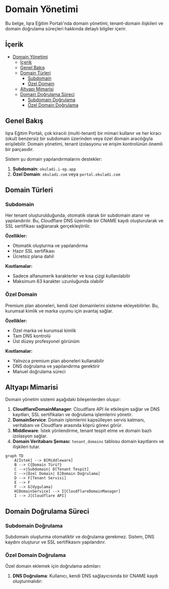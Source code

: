 # Domain Yönetimi

Bu belge, Iqra Eğitim Portalı'nda domain yönetimi, tenant-domain ilişkileri ve domain doğrulama süreçleri hakkında detaylı bilgiler içerir.

## İçerik

- [Domain Yönetimi](#domain-yönetimi)
  - [İçerik](#i̇çerik)
  - [Genel Bakış](#genel-bakış)
  - [Domain Türleri](#domain-türleri)
    - [Subdomain](#subdomain)
    - [Özel Domain](#özel-domain)
  - [Altyapı Mimarisi](#altyapı-mimarisi)
  - [Domain Doğrulama Süreci](#domain-doğrulama-süreci)
    - [Subdomain Doğrulama](#subdomain-doğrulama)
    - [Özel Domain Doğrulama](#özel-domain-doğrulama)

## Genel Bakış

Iqra Eğitim Portalı, çok kiracılı (multi-tenant) bir mimari kullanır ve her kiracı (okul) benzersiz bir subdomain üzerinden veya özel domain aracılığıyla erişilebilir. Domain yönetimi, tenant izolasyonu ve erişim kontrolünün önemli bir parçasıdır.

Sistem şu domain yapılandırmalarını destekler:

1. **Subdomain**: `okuladi.i-ep.app`
2. **Özel Domain**: `okuladi.com` veya `portal.okuladi.com`

## Domain Türleri

### Subdomain

Her tenant oluşturulduğunda, otomatik olarak bir subdomain atanır ve yapılandırılır. Bu, Cloudflare DNS üzerinde bir CNAME kaydı oluşturularak ve SSL sertifikası sağlanarak gerçekleştirilir.

**Özellikler:**

- Otomatik oluşturma ve yapılandırma
- Hazır SSL sertifikası
- Ücretsiz plana dahil

**Kısıtlamalar:**

- Sadece alfanumerik karakterler ve kısa çizgi kullanılabilir
- Maksimum 63 karakter uzunluğunda olabilir

### Özel Domain

Premium plan aboneleri, kendi özel domainlerini sisteme ekleyebilirler. Bu, kurumsal kimlik ve marka uyumu için avantaj sağlar.

**Özellikler:**

- Özel marka ve kurumsal kimlik
- Tam DNS kontrolü
- Üst düzey profesyonel görünüm

**Kısıtlamalar:**

- Yalnızca premium plan aboneleri kullanabilir
- DNS doğrulama ve yapılandırma gerektirir
- Manuel doğrulama süreci

## Altyapı Mimarisi

Domain yönetim sistemi aşağıdaki bileşenlerden oluşur:

1. **CloudflareDomainManager**: Cloudflare API ile etkileşim sağlar ve DNS kayıtları, SSL sertifikaları ve doğrulama işlemlerini yönetir.
2. **DomainService**: Domain işlemlerini kapsülleyen servis katmanı, veritabanı ve Cloudflare arasında köprü görevi görür.
3. **Middleware**: İstek yönlendirme, tenant tespit etme ve domain bazlı izolasyon sağlar.
4. **Domain Veritabanı Şeması**: `tenant_domains` tablosu domain kayıtlarını ve ilişkileri tutar.

```mermaid
graph TD
    A[İstek] --> B[Middleware]
    B --> C{Domain Türü?}
    C -->|Subdomain| D[Tenant Tespit]
    C -->|Özel Domain| E[Domain Doğrulama]
    D --> F[Tenant Servisi]
    E --> F
    F --> G[Uygulama]
    H[DomainService] --> I[CloudflareDomainManager]
    I --> J[Cloudflare API]
```

## Domain Doğrulama Süreci

### Subdomain Doğrulama

Subdomain oluşturma otomatiktir ve doğrulama gerekmez. Sistem, DNS kaydını oluşturur ve SSL sertifikasını yapılandırır.

### Özel Domain Doğrulama

Özel domain eklemek için doğrulama adımları:

1. **DNS Doğrulama**: Kullanıcı, kendi DNS sağlayıcısında bir CNAME kaydı oluşturmalıdır:

   ```

   ```
